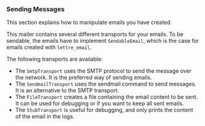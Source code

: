 ### Sending Messages

This section explains how to manipulate emails you have created.

This mailer contains several different transports for your emails. To be sendable, the
emails have to implement `SendableEmail`, which is the case for emails created with `lettre_email`.

The following transports are available:

* The `SmtpTransport` uses the SMTP protocol to send the message over the network. It is
  the preferred way of sending emails.
* The `SendmailTransport` uses the sendmail command to send messages. It is an alternative to
  the SMTP transport.
* The `FileTransport` creates a file containing the email content to be sent. It can be used
  for debugging or if you want to keep all sent emails.
* The `StubTransport` is useful for debugging, and only prints the content of the email in the
  logs.
